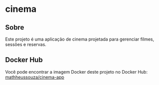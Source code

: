 # cinema

## Sobre

Este projeto é uma aplicação de cinema projetada para gerenciar filmes, sessões e reservas.

## Docker Hub

Você pode encontrar a imagem Docker deste projeto no Docker Hub: [mathheussouza/cinema-app](https://hub.docker.com/r/mathheussouza/cinema-app)
